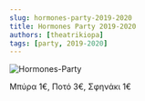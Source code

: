 ```yaml
---
slug: hormones-party-2019-2020
title: Hormones Party 2019-2020
authors: [theatrikiopa]
tags: [party, 2019-2020]
---
```


![Hormones-Party](/img/blog/hormones-party-2019-2020.png)

<!-- truncate -->

Μπύρα 1€, Ποτό 3€, Σφηνάκι 1€